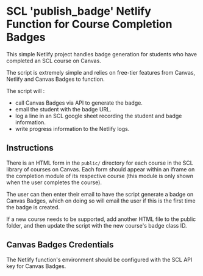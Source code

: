 # SCL 'publish_badge' Netlify Function for Course Completion Badges

This simple Netlify project handles badge generation for students who have completed an SCL course on Canvas.

The script is extremely simple and relies on free-tier features from Canvas, Netlify and Canvas Badges to function.

The script will :
- call Canvas Badges via API to generate the badge.
- email the student with the badge URL.
- log a line in an SCL google sheet recording the student and badge information.
- write progress information to the Netlify logs.

## Instructions

There is an HTML form in the `public/` directory for each course in the SCL library of courses on Canvas.
Each form should appear within an iframe on the completion module of its respective course (this module is only shown
when the user completes the course).

The user can then enter their email to have the script generate a badge on Canvas Badges, which on doing so 
will email the user if this is the first time the badge is created.

If a new course needs to be supported, add another HTML file to the public folder, and then update the script
with the new course's badge class ID.

## Canvas Badges Credentials    
The Netlify function's environment should be configured with the SCL API key for Canvas Badges.